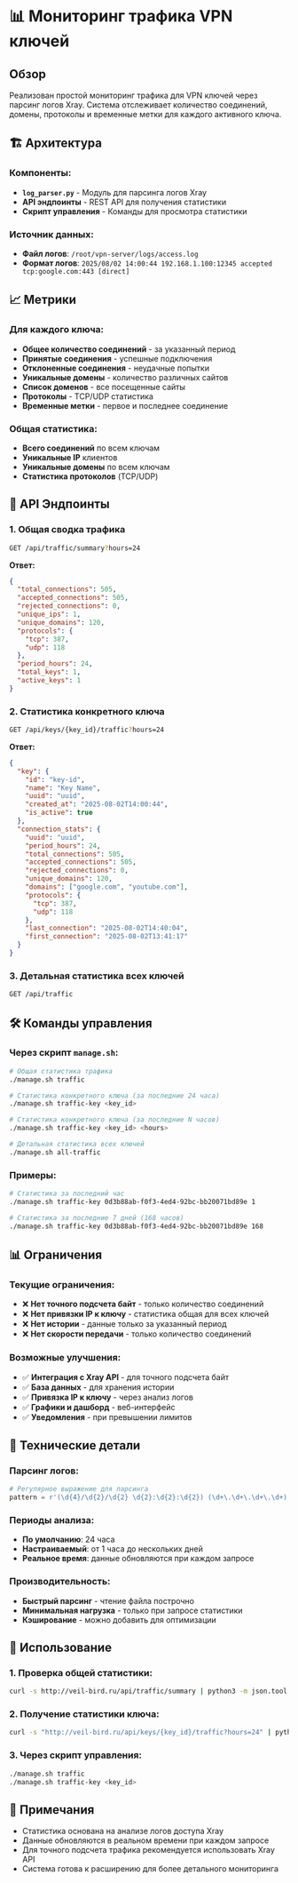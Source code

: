 # 📊 Мониторинг трафика VPN ключей

## Обзор

Реализован простой мониторинг трафика для VPN ключей через парсинг логов Xray. Система отслеживает количество соединений, домены, протоколы и временные метки для каждого активного ключа.

## 🏗️ Архитектура

### Компоненты:
- **`log_parser.py`** - Модуль для парсинга логов Xray
- **API эндпоинты** - REST API для получения статистики
- **Скрипт управления** - Команды для просмотра статистики

### Источник данных:
- **Файл логов**: `/root/vpn-server/logs/access.log`
- **Формат логов**: `2025/08/02 14:00:44 192.168.1.100:12345 accepted tcp:google.com:443 [direct]`

## 📈 Метрики

### Для каждого ключа:
- **Общее количество соединений** - за указанный период
- **Принятые соединения** - успешные подключения
- **Отклоненные соединения** - неудачные попытки
- **Уникальные домены** - количество различных сайтов
- **Список доменов** - все посещенные сайты
- **Протоколы** - TCP/UDP статистика
- **Временные метки** - первое и последнее соединение

### Общая статистика:
- **Всего соединений** по всем ключам
- **Уникальные IP** клиентов
- **Уникальные домены** по всем ключам
- **Статистика протоколов** (TCP/UDP)

## 🔌 API Эндпоинты

### 1. Общая сводка трафика
```bash
GET /api/traffic/summary?hours=24
```

**Ответ:**
```json
{
  "total_connections": 505,
  "accepted_connections": 505,
  "rejected_connections": 0,
  "unique_ips": 1,
  "unique_domains": 120,
  "protocols": {
    "tcp": 387,
    "udp": 118
  },
  "period_hours": 24,
  "total_keys": 1,
  "active_keys": 1
}
```

### 2. Статистика конкретного ключа
```bash
GET /api/keys/{key_id}/traffic?hours=24
```

**Ответ:**
```json
{
  "key": {
    "id": "key-id",
    "name": "Key Name",
    "uuid": "uuid",
    "created_at": "2025-08-02T14:00:44",
    "is_active": true
  },
  "connection_stats": {
    "uuid": "uuid",
    "period_hours": 24,
    "total_connections": 505,
    "accepted_connections": 505,
    "rejected_connections": 0,
    "unique_domains": 120,
    "domains": ["google.com", "youtube.com"],
    "protocols": {
      "tcp": 387,
      "udp": 118
    },
    "last_connection": "2025-08-02T14:40:04",
    "first_connection": "2025-08-02T13:41:17"
  }
}
```

### 3. Детальная статистика всех ключей
```bash
GET /api/traffic
```

## 🛠️ Команды управления

### Через скрипт `manage.sh`:

```bash
# Общая статистика трафика
./manage.sh traffic

# Статистика конкретного ключа (за последние 24 часа)
./manage.sh traffic-key <key_id>

# Статистика конкретного ключа (за последние N часов)
./manage.sh traffic-key <key_id> <hours>

# Детальная статистика всех ключей
./manage.sh all-traffic
```

### Примеры:
```bash
# Статистика за последний час
./manage.sh traffic-key 0d3b88ab-f0f3-4ed4-92bc-bb20071bd89e 1

# Статистика за последние 7 дней (168 часов)
./manage.sh traffic-key 0d3b88ab-f0f3-4ed4-92bc-bb20071bd89e 168
```

## 📊 Ограничения

### Текущие ограничения:
- ❌ **Нет точного подсчета байт** - только количество соединений
- ❌ **Нет привязки IP к ключу** - статистика общая для всех ключей
- ❌ **Нет истории** - данные только за указанный период
- ❌ **Нет скорости передачи** - только количество соединений

### Возможные улучшения:
- ✅ **Интеграция с Xray API** - для точного подсчета байт
- ✅ **База данных** - для хранения истории
- ✅ **Привязка IP к ключу** - через анализ логов
- ✅ **Графики и дашборд** - веб-интерфейс
- ✅ **Уведомления** - при превышении лимитов

## 🔧 Технические детали

### Парсинг логов:
```python
# Регулярное выражение для парсинга
pattern = r'(\d{4}/\d{2}/\d{2} \d{2}:\d{2}:\d{2}) (\d+\.\d+\.\d+\.\d+):(\d+) (\w+) (\w+):([^:]+):(\d+) \[(\w+)\]'
```

### Периоды анализа:
- **По умолчанию**: 24 часа
- **Настраиваемый**: от 1 часа до нескольких дней
- **Реальное время**: данные обновляются при каждом запросе

### Производительность:
- **Быстрый парсинг** - чтение файла построчно
- **Минимальная нагрузка** - только при запросе статистики
- **Кэширование** - можно добавить для оптимизации

## 🚀 Использование

### 1. Проверка общей статистики:
```bash
curl -s http://veil-bird.ru/api/traffic/summary | python3 -m json.tool
```

### 2. Получение статистики ключа:
```bash
curl -s "http://veil-bird.ru/api/keys/{key_id}/traffic?hours=24" | python3 -m json.tool
```

### 3. Через скрипт управления:
```bash
./manage.sh traffic
./manage.sh traffic-key <key_id>
```

## 📝 Примечания

- Статистика основана на анализе логов доступа Xray
- Данные обновляются в реальном времени при каждом запросе
- Для точного подсчета трафика рекомендуется использовать Xray API
- Система готова к расширению для более детального мониторинга 